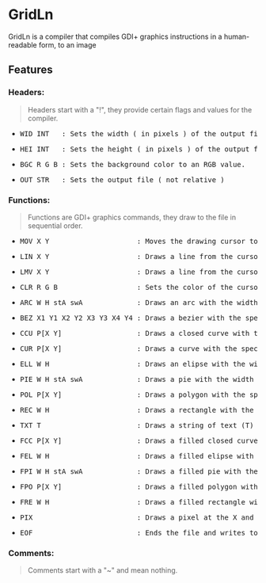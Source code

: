 # GridLn

GridLn is a compiler that compiles GDI+ graphics instructions in a human-readable form, to an image

## Features

### Headers:

> Headers start with a "!", they provide certain flags and values for the
compiler.

* <pre>WID INT   : Sets the width ( in pixels ) of the output file</pre>
* <pre>HEI INT   : Sets the height ( in pixels ) of the output file</pre>
* <pre>BGC R G B : Sets the background color to an RGB value.</pre>
* <pre>OUT STR   : Sets the output file ( not relative )</pre>

### Functions:

> Functions are GDI+ graphics commands, they draw to the file in sequential
order.

* <pre>MOV X Y                     : Moves the drawing cursor to X and Y positions respectively.</pre>
* <pre>LIN X Y                     : Draws a line from the cursor position to the X and Y positions respectively.</pre>
* <pre>LMV X Y                     : Draws a line from the cursor position to the X and Y positions respectively, then moves the cursor to the end of the line.</pre>
* <pre>CLR R G B                   : Sets the color of the cursor to an RGB value.</pre>
* <pre>ARC W H stA swA             : Draws an arc with the width (W), height (H), startAngle (stA) and sweepAngle (swA).</pre>
* <pre>BEZ X1 Y1 X2 Y2 X3 Y3 X4 Y4 : Draws a bezier with the specified X1-4 and Y1-4 values.</pre>
* <pre>CCU P[X Y]                  : Draws a closed curve with the specified list of points (P), values should be entered in a even X Y X Y X Y... fashion.</pre>
* <pre>CUR P[X Y]                  : Draws a curve with the specified list of points (P), values should be entered in a even X Y X Y X Y... fashion.</pre>
* <pre>ELL W H                     : Draws an elipse with the width (W) and height (H) values.</pre>
* <pre>PIE W H stA swA             : Draws a pie with the width (W), height (H), startAngle (stA) and sweepAngle (swA).</pre>
* <pre>POL P[X Y]                  : Draws a polygon with the specified points (P).</pre>
* <pre>REC W H                     : Draws a rectangle with the specified width (W) and height (H).</pre>
* <pre>TXT T                       : Draws a string of text (T) in the default system font.</pre>
* <pre>FCC P[X Y]                  : Draws a filled closed curve with the specified list of points (P), values should be entered in a even X Y X Y X Y... fashion.</pre>
* <pre>FEL W H                     : Draws a filled elipse with the width (W) and height (H) values.</pre>
* <pre>FPI W H stA swA             : Draws a filled pie with the width (W), height (H), startAngle (stA) and sweepAngle (swA).</pre>
* <pre>FPO P[X Y]                  : Draws a filled polygon with the specified points (P).</pre>
* <pre>FRE W H                     : Draws a filled rectangle with the specified width (W) and height (H).</pre>
* <pre>PIX                         : Draws a pixel at the X and Y of the cursor.</pre>
* <pre>EOF                         : Ends the file and writes to the output.</pre>

### Comments:

> Comments start with a "~" and mean nothing.
